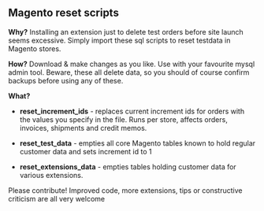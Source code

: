 ## Magento reset scripts

**Why?** Installing an extension just to delete test orders before site launch seems excessive. Simply import these sql scripts to reset testdata in Magento stores.

**How?**
Download & make changes as you like. Use with your favourite mysql admin tool. Beware, these all delete data, so you should of course confirm backups before using any of these.

**What?**
- **reset_increment_ids** - replaces current increment ids for orders with the values you specify in the file. Runs per store, affects orders, invoices, shipments and credit memos.

- **reset_test_data** - empties all core Magento tables known to hold regular customer data and sets increment id to 1

- **reset_extensions_data** - empties tables holding customer data for various extensions.


Please contribute! Improved code, more extensions, tips or constructive criticism are all very welcome
